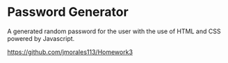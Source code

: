 # Password Generator

A generated random password for the user with the use of HTML and CSS powered by Javascript. 

https://github.com/jmorales113/Homework3
